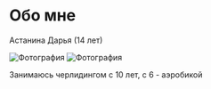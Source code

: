 # Обо мне

Астанина Дарья (14 лет)

![Фотография](https://pp.userapi.com/c844723/v844723956/33726/CC881S1mjH8.jpg)
![Фотография](http://www.depms.ru/Images/3cc3db1c-ec55-4c21-8ae5-1236eccef5ea.jpg)

Занимаюсь черлидингом с 10 лет, с 6 - аэробикой
